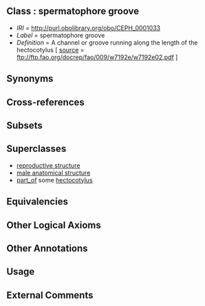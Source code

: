 
## Class : spermatophore groove

 * *IRI* = http://purl.obolibrary.org/obo/CEPH_0001033
 * *Label* = spermatophore groove
 * *Definition* = A channel or groove running along the length of the hectocotylus [ [source](../../ce/source.md) = ftp://ftp.fao.org/docrep/fao/009/w7192e/w7192e02.pdf ]

## Synonyms


## Cross-references


## Subsets


## Superclasses

 * [reproductive structure](../../UBERON/56/UBERON_0005156.md)
 * [male anatomical structure](../../UBERON/03/UBERON_0014403.md)
 * [part_of](../../BFO/50/BFO_0000050.md) some [hectocotylus](../../CEPH/30/CEPH_0000130.md)

## Equivalencies


## Other Logical Axioms


## Other Annotations


## Usage


## External Comments

